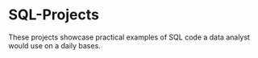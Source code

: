 # SQL-Projects
These projects showcase practical examples of SQL code a data analyst would use on a daily bases.

